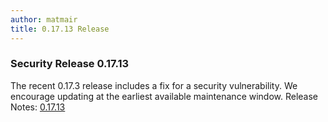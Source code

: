 ```yaml
---
author: matmair
title: 0.17.13 Release
---
```


### Security Release 0.17.13

The recent 0.17.3 release includes a fix for a security vulnerability. We encourage updating at the earliest available maintenance window.
Release Notes: [0.17.13](https://github.com/inventree/InvenTree/releases/tag/0.17.13)